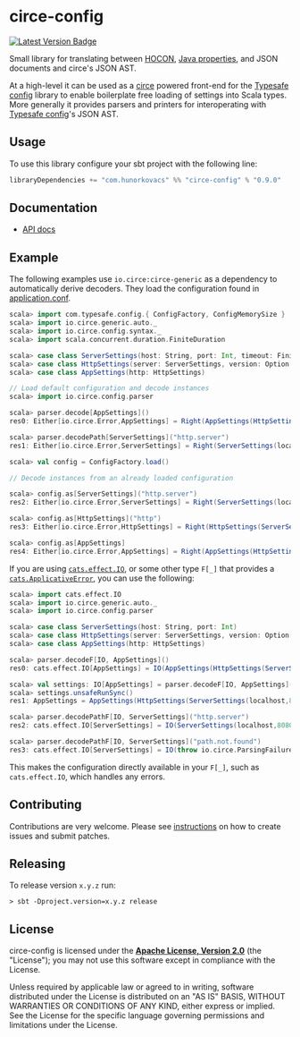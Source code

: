 # circe-config

[![Latest Version Badge]][Latest Version]

Small library for translating between [HOCON], [Java properties], and JSON
documents and circe's JSON AST.

At a high-level it can be used as a [circe] powered front-end for the [Typesafe
config] library to enable boilerplate free loading of settings into Scala types.
More generally it provides parsers and printers for interoperating with
[Typesafe config]'s JSON AST.

 [HOCON]: https://github.com/lightbend/config/blob/master/HOCON.md
 [Java properties]: https://docs.oracle.com/javase/8/docs/api/java/util/Properties.html

## Usage

To use this library configure your sbt project with the following line:

```sbt
libraryDependencies += "com.hunorkovacs" %% "circe-config" % "0.9.0"
```

## Documentation

 - [API docs](https://circe.github.io/circe-config/io/circe/config/index.html)

## Example

The following examples use `io.circe:circe-generic` as a dependency to
automatically derive decoders. They load the configuration found in
[application.conf].

```scala
scala> import com.typesafe.config.{ ConfigFactory, ConfigMemorySize }
scala> import io.circe.generic.auto._
scala> import io.circe.config.syntax._
scala> import scala.concurrent.duration.FiniteDuration

scala> case class ServerSettings(host: String, port: Int, timeout: FiniteDuration, maxUpload: ConfigMemorySize)
scala> case class HttpSettings(server: ServerSettings, version: Option[Double])
scala> case class AppSettings(http: HttpSettings)

// Load default configuration and decode instances
scala> import io.circe.config.parser

scala> parser.decode[AppSettings]()
res0: Either[io.circe.Error,AppSettings] = Right(AppSettings(HttpSettings(ServerSettings(localhost,8080,5 seconds,ConfigMemorySize(5242880)),Some(1.1))))

scala> parser.decodePath[ServerSettings]("http.server")
res1: Either[io.circe.Error,ServerSettings] = Right(ServerSettings(localhost,8080,5 seconds,ConfigMemorySize(5242880)))

scala> val config = ConfigFactory.load()

// Decode instances from an already loaded configuration

scala> config.as[ServerSettings]("http.server")
res2: Either[io.circe.Error,ServerSettings] = Right(ServerSettings(localhost,8080,5 seconds,ConfigMemorySize(5242880)))

scala> config.as[HttpSettings]("http")
res3: Either[io.circe.Error,HttpSettings] = Right(HttpSettings(ServerSettings(localhost,8080,5 seconds,ConfigMemorySize(5242880)),Some(1.1)))

scala> config.as[AppSettings]
res4: Either[io.circe.Error,AppSettings] = Right(AppSettings(HttpSettings(ServerSettings(localhost,8080,5 seconds,ConfigMemorySize(5242880)),Some(1.1))))
```

If you are using [`cats.effect.IO`], or some other type `F[_]` that provides a
[`cats.ApplicativeError`], you can use the following:

```scala
scala> import cats.effect.IO
scala> import io.circe.generic.auto._
scala> import io.circe.config.parser

scala> case class ServerSettings(host: String, port: Int)
scala> case class HttpSettings(server: ServerSettings, version: Option[Double])
scala> case class AppSettings(http: HttpSettings)

scala> parser.decodeF[IO, AppSettings]()
res0: cats.effect.IO[AppSettings] = IO(AppSettings(HttpSettings(ServerSettings(localhost,8080),Some(1.1))))

scala> val settings: IO[AppSettings] = parser.decodeF[IO, AppSettings]()
scala> settings.unsafeRunSync()
res1: AppSettings = AppSettings(HttpSettings(ServerSettings(localhost,8080),Some(1.1)))

scala> parser.decodePathF[IO, ServerSettings]("http.server")
res2: cats.effect.IO[ServerSettings] = IO(ServerSettings(localhost,8080))

scala> parser.decodePathF[IO, ServerSettings]("path.not.found")
res3: cats.effect.IO[ServerSettings] = IO(throw io.circe.ParsingFailure: Path not found in config)
```

This makes the configuration directly available in your `F[_]`, such as `cats.effect.IO`, which handles any errors.

[application.conf]: https://github.com/circe/circe-config/tree/master/src/test/resources/application.conf
[`cats.effect.IO`]: https://typelevel.org/cats-effect/datatypes/io.html
[`cats.ApplicativeError`]: https://typelevel.org/cats/api/cats/ApplicativeError.html

## Contributing

Contributions are very welcome. Please see [instructions](CONTRIBUTING.md) on
how to create issues and submit patches.

## Releasing

To release version `x.y.z` run:

    > sbt -Dproject.version=x.y.z release

## License

circe-config is licensed under the **[Apache License, Version 2.0][apache]** (the
"License"); you may not use this software except in compliance with the License.

Unless required by applicable law or agreed to in writing, software
distributed under the License is distributed on an "AS IS" BASIS,
WITHOUT WARRANTIES OR CONDITIONS OF ANY KIND, either express or implied.
See the License for the specific language governing permissions and
limitations under the License.

 [apache]: http://www.apache.org/licenses/LICENSE-2.0
 [circe]: https://github.com/circe/circe
 [Typesafe config]: https://github.com/lightbend/config
 [CI]: https://github.com/circe/circe-config/actions
 [CI Status]: https://img.shields.io/github/workflow/status/circe/circe-config/Continuous%20Integration.svg
 [Latest Version Badge]: https://img.shields.io/maven-central/v/com.hunorkovacs/circe-config_3.svg
 [Latest Version]: https://maven-badges.herokuapp.com/maven-central/com.hunorkovacs/circe-config_3
